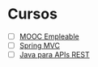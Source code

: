 # Cursos

- [ ] [MOOC Empleable](http://empleable.info/)
- [ ] [Spring MVC](https://openwebinars.net/cursos/spring-mvc-online/)
- [ ] [Java para APIs REST](https://platzi.com/cursos/java-avanzado/)